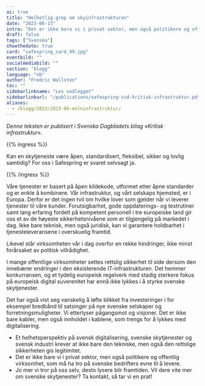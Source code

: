 ```yaml
---
ai: true
title: "Helhetlig grep om skyinfrastrukturen"
date: "2023-06-13"
intro: "Det er ikke bare vi i privat sektor, men også politikere og offentlig sektor som må tro på svenske bedrifters evne til å levere."
draft: false
tags: ["Svenska"]
showthedate: true
card: "safespring_card_49.jpg"
eventbild: ""
socialmediabild: ""
section: "blogg"
language: "nb"
author: "Fredric Wallsten"
toc: ""
sidebarlinkname: "Les vedlegget"
sidebarlinkurl: "/publications/safespring-svd-kritisk-infrastruktur.pdf"
aliases:
  - /blogg/2023/2023-06-molninfrastruktur/
---
```

_Denne teksten er publisert i Svenska Dagbladets bilag «Kritisk infrastruktur»._

{{% ingress %}}

Kan en skytjeneste være åpen, standardisert, fleksibel, sikker og lovlig samtidig? For oss i Safespring er svaret selvsagt ja.

{{% /ingress %}}

Våre tjenester er basert på åpen kildekode, utformet etter åpne standarder og er enkle å kombinere. Vår infrastruktur, og vårt selskaps hjemsted, er i Europa. Derfor er det ingen tvil om hvilke lover som gjelder når vi leverer tjenester til våre kunder. Forutsigbarhet, gode oppdaterings- og testrutiner samt lang erfaring fordelt på kompetent personell i tre europeiske land gir oss et av de høyeste sikkerhetsnivåene som er tilgjengelig på markedet i dag. Ikke bare teknisk, men også juridisk, kan vi garantere holdbarhet i tjenesteleveransene i overskuelig framtid.

Likevel står virksomheten vår i dag overfor en rekke hindringer, ikke minst forårsaket av politisk villrådighet.

I mange offentlige virksomheter settes rettslig sikkerhet til side dersom den innebærer endringer i den eksisterende IT-infrastrukturen. Det hemmer konkurransen, og et tydelig europeisk regelverk med stadig sterkere fokus på europeisk digital suverenitet har ennå ikke lykkes i å styrke svenske skytjenester.

Det har også vist seg vanskelig å løfte blikket fra investeringer i for eksempel bredbånd til satsinger på nye svenske selskaper og forretningsmuligheter. Vi etterlyser pågangsmot og visjoner. Det er ikke bare kabler, men også innholdet i kablene, som trengs for å lykkes med digitalisering.

- Et helhetsperspektiv på svensk digitalisering, svenske skytjenester og svensk industri krever at ikke bare den tekniske, men også den rettslige sikkerheten gis legitimitet.
- Det er ikke bare vi i privat sektor, men også politikere og offentlig virksomhet, som må ha tro på svenske bedrifters evne til å levere.
- Jo mer vi tror på oss selv, desto lysere blir framtiden. Vil dere vite mer om svenske skytjenester? Ta kontakt, så tar vi en prat!